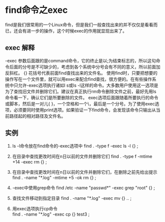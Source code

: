 # find命令之exec
find是我们很常用的一个Linux命令，但是我们一般查找出来的并不仅仅是看看而已，还会有进一步的操作，这个时候exec的作用就显现出来了。 

## exec 解释
-exec  参数后面跟的是command命令，它的终止是以;为结束标志的，所以这句命令后面的分号是不可缺少的，考虑到各个系统中分号会有不同的意义，所以前面加反斜杠。
{}   花括号代表前面find查找出来的文件名。
使用find时，只要把想要的操作写在一个文件里，就可以用exec来配合find查找，很方便的。在有些操作系统中只允许-exec选项执行诸如l s或ls -l这样的命令。大多数用户使用这一选项是为了查找旧文件并删除它们。建议在真正执行rm命令删除文件之前，最好先用ls命令看一下，确认它们是所要删除的文件。 exec选项后面跟随着所要执行的命令或脚本，然后是一对儿{ }，一个空格和一个\，最后是一个分号。为了使用exec选项，必须要同时使用print选项。如果验证一下find命令，会发现该命令只输出从当前路径起的相对路径及文件名。

## 实例
1. ls -l命令放在find命令的-exec选项中 
find . -type f -exec ls -l {} \;

2. 在目录中查找更改时间在n日以前的文件并删除它们
find . -type f -mtime +14 -exec rm {} \; 

3. 在目录中查找更改时间在n日以前的文件并删除它们，在删除之前先给出提示 
find . -name "*.log" -mtime +5 -ok rm {} \;

4. -exec中使用grep命令
find /etc -name "passwd*" -exec grep "root" {} \;

5. 查找文件移动到指定目录
find . -name "*.log" -exec mv {} .. \;

6. 用exec选项执行cp命令  
find . -name "*.log" -exec cp {} test3 \;

